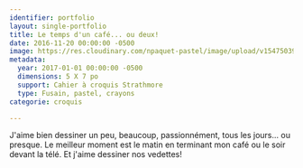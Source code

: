 ```yaml
---
identifier: portfolio
layout: single-portfolio
title: Le temps d'un café... ou deux!
date: 2016-11-20 00:00:00 -0500
image: https://res.cloudinary.com/npaquet-pastel/image/upload/v1547503973/IMG_5462.jpg
metadata:
  year: 2017-01-01 00:00:00 -0500
  dimensions: 5 X 7 po
  support: Cahier à croquis Strathmore
  type: Fusain, pastel, crayons
categorie: croquis

---
```

J'aime bien dessiner un peu, beaucoup, passionnément, tous les jours... ou presque. Le meilleur moment est le matin en terminant mon café ou le soir devant la télé. Et j'aime dessiner nos vedettes! 